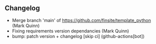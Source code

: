 ## Changelog

- Merge branch 'main' of https://github.com/finsite/template_python (Mark Quinn)
- Fixing requirements version dependancies (Mark Quinn)
- bump: patch version + changelog [skip ci] (github-actions[bot])